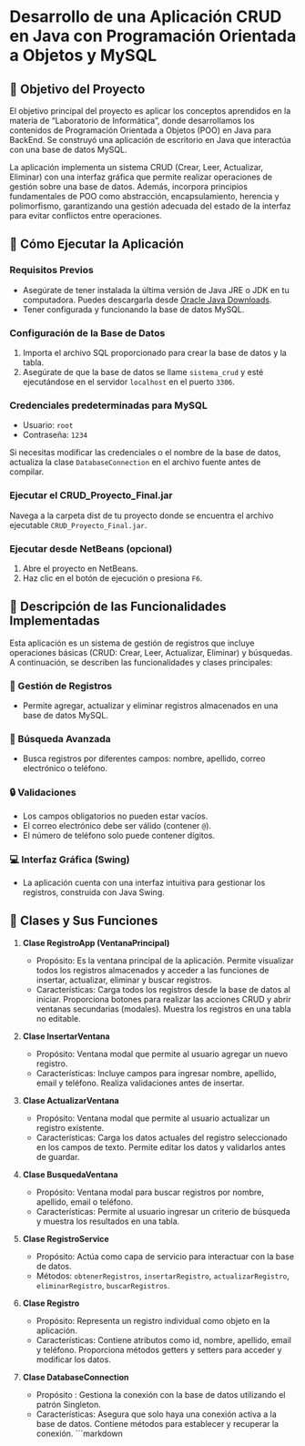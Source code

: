 # Desarrollo de una Aplicación CRUD en Java con Programación Orientada a Objetos y MySQL

## 📍 Objetivo del Proyecto

El objetivo principal del proyecto es aplicar los conceptos aprendidos en la materia de “Laboratorio de Informática”, donde desarrollamos los contenidos de Programación Orientada a Objetos (POO) en Java para BackEnd. Se construyó una aplicación de escritorio en Java que interactúa con una base de datos MySQL. 

La aplicación implementa un sistema CRUD (Crear, Leer, Actualizar, Eliminar) con una interfaz gráfica que permite realizar operaciones de gestión sobre una base de datos. Además, incorpora principios fundamentales de POO como abstracción, encapsulamiento, herencia y polimorfismo, garantizando una gestión adecuada del estado de la interfaz para evitar conflictos entre operaciones. 

## 💠 Cómo Ejecutar la Aplicación

### Requisitos Previos

- Asegúrate de tener instalada la última versión de Java JRE o JDK en tu computadora. Puedes descargarla desde [Oracle Java Downloads](https://www.oracle.com/java/technologies/javase-jdk11-downloads.html).
- Tener configurada y funcionando la base de datos MySQL.

### Configuración de la Base de Datos

1. Importa el archivo SQL proporcionado para crear la base de datos y la tabla.
2. Asegúrate de que la base de datos se llame `sistema_crud` y esté ejecutándose en el servidor `localhost` en el puerto `3306`.

### Credenciales predeterminadas para MySQL

- Usuario: `root`
- Contraseña: `1234`

Si necesitas modificar las credenciales o el nombre de la base de datos, actualiza la clase `DatabaseConnection` en el archivo fuente antes de compilar.

### Ejecutar el CRUD_Proyecto_Final.jar

Navega a la carpeta dist de tu proyecto donde se encuentra el archivo ejecutable `CRUD_Proyecto_Final.jar`.

### Ejecutar desde NetBeans (opcional)

1. Abre el proyecto en NetBeans.
2. Haz clic en el botón de ejecución o presiona `F6`.

## 📝 Descripción de las Funcionalidades Implementadas

Esta aplicación es un sistema de gestión de registros que incluye operaciones básicas (CRUD: Crear, Leer, Actualizar, Eliminar) y búsquedas. A continuación, se describen las funcionalidades y clases principales:

### 🔧 Gestión de Registros

- Permite agregar, actualizar y eliminar registros almacenados en una base de datos MySQL.

### 🔎 Búsqueda Avanzada

- Busca registros por diferentes campos: nombre, apellido, correo electrónico o teléfono.

### 🔒 Validaciones

- Los campos obligatorios no pueden estar vacíos.
- El correo electrónico debe ser válido (contener `@`).
- El número de teléfono solo puede contener dígitos.

### 💻 Interfaz Gráfica (Swing)

- La aplicación cuenta con una interfaz intuitiva para gestionar los registros, construida con Java Swing.

## 📌 Clases y Sus Funciones

1. **Clase RegistroApp (VentanaPrincipal)**
   - Propósito: Es la ventana principal de la aplicación. Permite visualizar todos los registros almacenados y acceder a las funciones de insertar, actualizar, eliminar y buscar registros.
   - Características: Carga todos los registros desde la base de datos al iniciar. Proporciona botones para realizar las acciones CRUD y abrir ventanas secundarias (modales). Muestra los registros en una tabla no editable.

2. **Clase InsertarVentana**
   - Propósito: Ventana modal que permite al usuario agregar un nuevo registro.
   - Características: Incluye campos para ingresar nombre, apellido, email y teléfono. Realiza validaciones antes de insertar.

3. **Clase ActualizarVentana**
   - Propósito: Ventana modal que permite al usuario actualizar un registro existente.
   - Características: Carga los datos actuales del registro seleccionado en los campos de texto. Permite editar los datos y validarlos antes de guardar.

4. **Clase BusquedaVentana**
   - Propósito: Ventana modal para buscar registros por nombre, apellido, email o teléfono.
   - Características: Permite al usuario ingresar un criterio de búsqueda y muestra los resultados en una tabla.

5. **Clase RegistroService**
   - Propósito: Actúa como capa de servicio para interactuar con la base de datos.
   - Métodos: `obtenerRegistros`, `insertarRegistro`, `actualizarRegistro`, `eliminarRegistro`, `buscarRegistros`.

6. **Clase Registro**
   - Propósito: Representa un registro individual como objeto en la aplicación.
   - Características: Contiene atributos como id, nombre, apellido, email y teléfono. Proporciona métodos getters y setters para acceder y modificar los datos.

7. **Clase DatabaseConnection**
   - Propósito : Gestiona la conexión con la base de datos utilizando el patrón Singleton.
   - Características: Asegura que solo haya una conexión activa a la base de datos. Contiene métodos para establecer y recuperar la conexión. ```markdown
